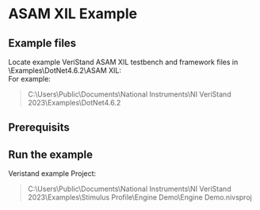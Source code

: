 # ASAM XIL Example

## Example files  
Locate example VeriStand ASAM XIL testbench and framework files in <Common Data>\Examples\DotNet4.6.2\ASAM XIL:  
For example:  
>C:\Users\Public\Documents\National Instruments\NI VeriStand 2023\Examples\DotNet4.6.2  
## Prerequisits  

## Run the example
Veristand example Project:  
>C:\Users\Public\Documents\National Instruments\NI VeriStand 2023\Examples\Stimulus Profile\Engine Demo\Engine Demo.nivsproj  
